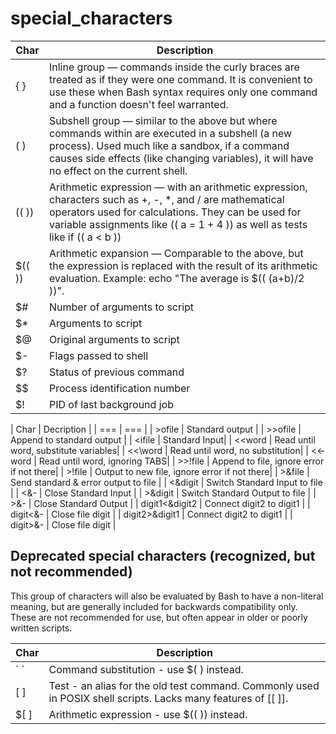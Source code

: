 special_characters
==================


| Char | Description |
| --- | --- |
|{ }                                                                                                                                                                                                                                            |Inline group — commands inside the curly braces are treated as if they were one command. It is convenient to use these when Bash syntax requires only one command and a function doesn't feel warranted.                                       |
|( )                                                                                                                                                                                                                                            |Subshell group — similar to the above but where commands within are executed in a subshell (a new process). Used much like a sandbox, if a command causes side effects (like changing variables), it will have no effect on the current shell. |
|(( ))                                                                                                                                                                                                                                          |Arithmetic expression — with an arithmetic expression, characters such as +, -, *, and / are mathematical operators used for calculations. They can be used for variable assignments like (( a = 1 + 4 )) as well as tests like if (( a < b )) |
|$(( ))                                                                                                                                                                                                                                         |Arithmetic expansion — Comparable to the above, but the expression is replaced with the result of its arithmetic evaluation. Example: echo "The average is $(( (a+b)/2 ))".                                                                    |
| $#  	| Number of arguments to script| 
| $* 	| Arguments to script| 
| $@ 	| Original arguments to script| 
| $- 	    | Flags passed to shell| 
| $? 	| Status of previous command| 
| $$ 	| Process identification number| 
| $! 	| PID of last background job| 



| Char | Decription |
| === | === |
| >ofile 	|	Standard output |
| >>ofile 	| 	Append to standard output |
| <ifile 	| 	Standard Input|
| <<word 	| 	Read until word, substitute variables|
| <<\word 	| 	Read until word, no substitution|
| <<-word 	|	Read until word, ignoring TABS|
| >>!file 	|	Append to file, ignore error if not there|
| >!file 	|	Output to new file, ignore error if not there|
| >&file 	|	Send standard & error output to file |
| <&digit 	|	Switch Standard Input to file |
| <&- 	|	Close Standard Input |
| >&digit 	|	Switch Standard Output to file |
| >&- 	|	Close Standard Output |
| digit1<&digit2 |	Connect digit2 to digit1 |
| digit<&- 	|	Close file digit |
| digit2>&digit1 |	Connect digit2 to digit1 |
| digit>&- 	|	Close file digit |



## Deprecated special characters (recognized, but not recommended)

This group of characters will also be evaluated by Bash to have a non-literal meaning, but are generally included for backwards compatibility only. These are not recommended for use, but often appear in older or poorly written scripts.

| Char | Description |
| ---  | --- |
| \` ` | Command substitution - use $( ) instead. |
| [ ] | Test - an alias for the old test command. Commonly used in POSIX shell scripts. Lacks many features of [[ ]]. |
| \$[ ] | Arithmetic expression - use $(( )) instead. |
